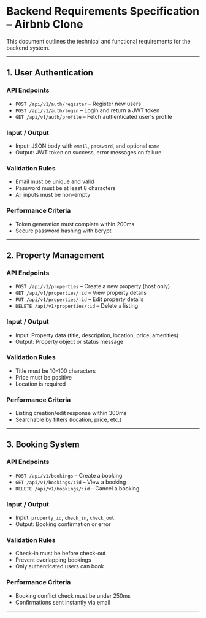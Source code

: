 # Backend Requirements Specification – Airbnb Clone

This document outlines the technical and functional requirements for the backend system.

---

## 1. User Authentication

### API Endpoints
- `POST /api/v1/auth/register` – Register new users
- `POST /api/v1/auth/login` – Login and return a JWT token
- `GET /api/v1/auth/profile` – Fetch authenticated user's profile

### Input / Output
- Input: JSON body with `email`, `password`, and optional `name`
- Output: JWT token on success, error messages on failure

### Validation Rules
- Email must be unique and valid
- Password must be at least 8 characters
- All inputs must be non-empty

### Performance Criteria
- Token generation must complete within 200ms
- Secure password hashing with bcrypt

---

## 2. Property Management

### API Endpoints
- `POST /api/v1/properties` – Create a new property (host only)
- `GET /api/v1/properties/:id` – View property details
- `PUT /api/v1/properties/:id` – Edit property details
- `DELETE /api/v1/properties/:id` – Delete a listing

### Input / Output
- Input: Property data (title, description, location, price, amenities)
- Output: Property object or status message

### Validation Rules
- Title must be 10–100 characters
- Price must be positive
- Location is required

### Performance Criteria
- Listing creation/edit response within 300ms
- Searchable by filters (location, price, etc.)

---

## 3. Booking System

### API Endpoints
- `POST /api/v1/bookings` – Create a booking
- `GET /api/v1/bookings/:id` – View a booking
- `DELETE /api/v1/bookings/:id` – Cancel a booking

### Input / Output
- Input: `property_id`, `check_in`, `check_out`
- Output: Booking confirmation or error

### Validation Rules
- Check-in must be before check-out
- Prevent overlapping bookings
- Only authenticated users can book

### Performance Criteria
- Booking conflict check must be under 250ms
- Confirmations sent instantly via email

---

